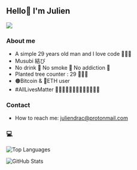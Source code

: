 ## Hello👋 I'm Julien
![](https://komarev.com/ghpvc/?username=DracJulien&abbreviated=true)

### About me
  - A simple 29 years old man and I love code 🧙🏻‍♂️
  - Musubi 結び 
  - No drink 🚫 No smoke 🚫 No addiction 🚫
  - Planted tree counter : 29 🌲🌲🌲
  - 🟠Bitcoin & 🔵ETH user 
  - #AllLivesMatter 👳🏽‍♀️👮🏻🧕🏾👷🏿‍♂️🥷🧟‍♂️

### Contact
  - How to reach me: juliendrac@protonmail.com

### 💻
![Top Languages](https://github-readme-stats.vercel.app/api/top-langs/?username=DracJulien&layout=compact&theme=radical)

![GitHub Stats](https://github-readme-stats.vercel.app/api?username=DracJulien&show_icons=true&theme=radical)



